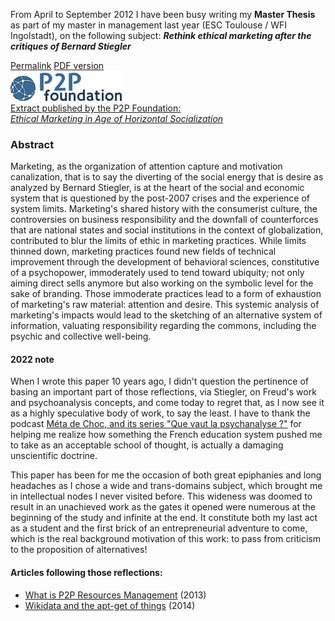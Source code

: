 <p>From April to September 2012 I have been busy writing my <strong>Master Thesis</strong> as part of my master in management last year (ESC Toulouse / WFI Ingolstadt), on the following subject: <strong><em>Rethink ethical marketing after the critiques of Bernard Stiegler</em></strong>
</p>

<div class="row panel">
  <a href="/articles/paper-ethical-marketing"><i class="fa fa-link"></i> Permalink</a>
  <a href="/docs/master-thesis-maxime-lathuiliere-web-version-1.pdf" title="Ethical Marketing Maxime Lathuilière" target="_blank"><i class="fa fa-download"></i> PDF version</a>
</div>
</div>
<a id="p2p-foundation" href="http://p2pfoundation.net/Ethical_Marketing_in_Age_of_Horizontal_Socialization" title="Ethical Marketing in Age of Horizontal Socialization" target="_blank">
  <div class="row panel">
    <img alt="P2P Foundation Ethical marketing at the age of horizontal socialisation" src="/assets/img/p2p-foundation.png" width="180">
    <span>
    <div>
      <span class="label">Extract published by the P2P Foundation:</span> <br>
      <em class="title">Ethical Marketing in Age of Horizontal Socialization</em>
    </div>
  </div>
</a>

<h3>Abstract</h3>
<p>
  Marketing, as the organization of attention capture and motivation canalization, that is to say the diverting of the social energy that is desire as analyzed by Bernard Stiegler, is at the heart of the social and economic system that is questioned by the post-2007 crises and the experience of system limits. Marketing's shared history with the consumerist culture, the controversies on business responsibility and the downfall of counterforces that are national states and social institutions in the context of globalization, contributed to blur the limits of ethic in marketing practices. While limits thinned down, marketing practices found new fields of technical improvement through the development of behavioral sciences, constitutive of a psychopower, immoderately used to tend toward ubiquity; not only aiming direct sells anymore but also working on the symbolic level for the sake of branding. Those immoderate practices lead to a form of exhaustion of marketing's raw material: attention and desire. This systemic analysis of marketing's impacts would lead to the sketching of an alternative system of information, valuating responsibility regarding the commons, including the psychic and collective well-being.
</p>

<div class="note-from-the-future">
  <h4>2022 note</h4>
  <p>When I wrote this paper 10 years ago, I didn't question the pertinence of basing an important part of those reflections, via Stiegler, on Freud's work and psychoanalysis concepts, and come today to regret that, as I now see it as a highly speculative body of work, to say the least. I have to thank the podcast <a href="https://metadechoc.fr/podcast/que-vaut-la-psychanalyse/">Méta de Choc, and its series "Que vaut la psychanalyse&nbsp;?"</a> for helping me realize how something the French education system pushed me to take as an acceptable school of thought, is actually a damaging unscientific doctrine.</p>
</div>

<!-- MASTERPLAN --><!-- MASTERPLAN -->

<p>
  This paper has been for me the occasion of both great epiphanies and long headaches as I chose a wide and trans-domains subject, which brought me in intellectual nodes I never visited before. This wideness was doomed to result in an unachieved work as the gates it opened were numerous at the beginning of the study and infinite at the end. It constitute both my last act as a student and the first brick of an entrepreneurial adventure to come, which is the real background motivation of this work: to pass from criticism to the proposition of alternatives!
 </p>
 <p>
 <h4>Articles following those reflections:</h4>
  <ul>
    <li>
      <a href="/articles/p2p-rm">What is P2P Resources Management</a> (2013)
    </li>
    <li>
      <a href="/articles/wikidata-and-the-apt-get-of-things">Wikidata and the apt-get of things</a> (2014)
    </li>
  </ul>
 </p>
